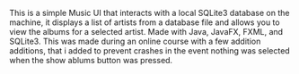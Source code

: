This is a simple Music UI that interacts with a local SQLite3 database on the machine,
it displays a list of artists from a database file and allows you to view the albums for a selected artist.
Made with Java, JavaFX, FXML, and SQLite3. This was made during an online course with a few addition additions,
that i added to prevent crashes in the event nothing was selected when the show ablums button was pressed.